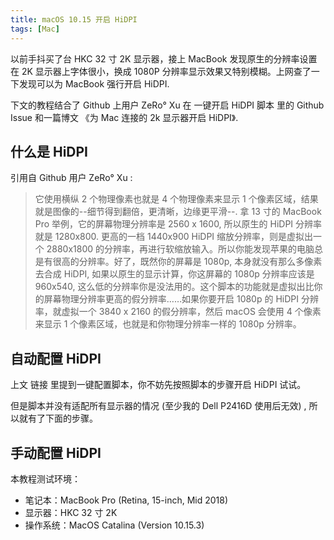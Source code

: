 ```yaml
---
title: macOS 10.15 开启 HiDPI
tags: [Mac]
---
```


以前手抖买了台 HKC 32 寸 2K 显示器，接上 MacBook 发现原生的分辨率设置在 2K 显示器上字体很小，换成 1080P 分辨率显示效果又特别模糊。上网查了一下发现可以为 MacBook 强行开启 HiDPI.

下文的教程结合了 Github 上用户 ZeRo° Xu 在 一键开启 HiDPI 脚本 里的 Github Issue 和一篇博文 《为 Mac 连接的 2k 显示器开启 HiDPI》.

## 什么是 HiDPI

引用自 Github 用户 ZeRo° Xu :

> 它使用横纵 2 个物理像素也就是 4 个物理像素来显示 1 个像素区域，结果就是图像的--细节得到翻倍，更清晰，边缘更平滑--. 拿 13 寸的 MacBook Pro 举例，它的屏幕物理分辨率是 2560 x 1600, 所以原生的 HiDPI 分辨率就是 1280x800. 更高的一档 1440x900 HiDPI 缩放分辨率，则是虚拟出一个 2880x1800 的分辨率，再进行软缩放输入。所以你能发现苹果的电脑总是有很高的分辨率。好了，既然你的屏幕是 1080p, 本身就没有那么多像素去合成 HiDPI, 如果以原生的显示计算，你这屏幕的 1080p 分辨率应该是 960x540, 这么低的分辨率你是没法用的。这个脚本的功能就是虚拟出比你的屏幕物理分辨率更高的假分辨率……如果你要开启 1080p 的 HiDPI 分辨率，就虚拟一个 3840 x 2160 的假分辨率，然后 macOS 会使用 4 个像素来显示 1 个像素区域，也就是和你物理分辨率一样的 1080p 分辨率。

## 自动配置 HiDPI

上文 链接 里提到一键配置脚本，你不妨先按照脚本的步骤开启 HiDPI 试试。

但是脚本并没有适配所有显示器的情况 (至少我的 Dell P2416D 使用后无效) , 所以就有了下面的步骤。

## 手动配置 HiDPI

本教程测试环境：

- 笔记本：MacBook Pro (Retina, 15-inch, Mid 2018)
- 显示器：HKC 32 寸 2K
- 操作系统：MacOS Catalina (Version 10.15.3)
